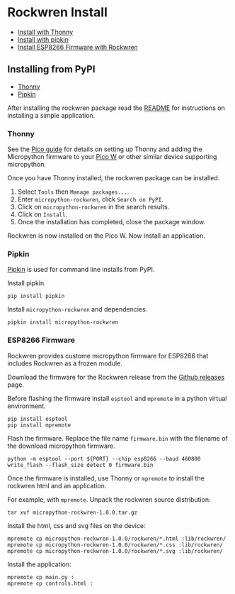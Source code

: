<!--
SPDX-FileCopyrightText: 2023 Charles Crighton <code@crighton.net.nz>

SPDX-License-Identifier: CC-BY-4.0
-->

# Rockwren Install

- [Install with Thonny](#thonny)
- [Install with pipkin](#pipkin)
- [Install ESP8266 Firmware with Rockwren](#esp8266-firmware)

## Installing from PyPI

- [Thonny](#thonny)
- [Pipkin](#pipkin)

After installing the rockwren package read the [README](../README.md) for instructions
on installing a simple application.

### Thonny

See the [Pico guide](https://projects.raspberrypi.org/en/projects/introduction-to-the-pico)
for details on setting up Thonny and adding the Micropython firmware to your [Pico W](https://www.raspberrypi.com/documentation/microcontrollers/raspberry-pi-pico.html) or other similar device supporting micropython.

Once you have Thonny installed, the rockwren package can be installed.

1. Select ```Tools``` then ```Manage packages...```.
2. Enter ```micropython-rockwren```, click ```Search on PyPI```.
3. Click on ```micropython-rockwren``` in the search results.
4. Click on ```Install```.
5. Once the installation has completed, close the package window.

Rockwren is now installed on the Pico W.  Now install an application.

### Pipkin

[Pipkin](https://pypi.org/project/pipkin/) is used for command line installs from PyPI.

Install pipkin.
```commandline
pip install pipkin
```
Install ```micropython-rockwren``` and dependencies.
```commandline
pipkin install micropython-rockwren
```

### ESP8266 Firmware

Rockwren provides custome micropython firmware for ESP8266 that includes Rockwren as a frozen module.

Download the firmware for the Rockwren release from the [Github releases](https://github.com/ccrighton/rockwren/releases) page.

Before flashing the firmware install ```esptool``` and ```mpremote``` in a python virtual environment.

```commandline
pip install esptool
pip install mpremote
```

Flash the firmware.  Replace the file name ```firmware.bin``` with the filename of the download micropython firmware.

```commandline
python -m esptool --port ${PORT} --chip esp8266 --baud 460800 write_flash --flash_size detect 0 firmware.bin
```

Once the firmware is installed, use Thonny or ```mpremote``` to install the rockwren html and an application.

For example, with ```mpremote```.  Unpack the rockwren source distribution:

```commandline
tar xvf micropython-rockwren-1.0.0.tar.gz
```

Install the html, css and svg files on the device:

```commandline
mpremote cp micropython-rockwren-1.0.0/rockwren/*.html :lib/rockwren/
mpremote cp micropython-rockwren-1.0.0/rockwren/*.css :lib/rockwren/
mpremote cp micropython-rockwren-1.0.0/rockwren/*.svg :lib/rockwren/
```

Install the application:

```commandline
mpremote cp main.py :
mpremote cp controls.html :
```
